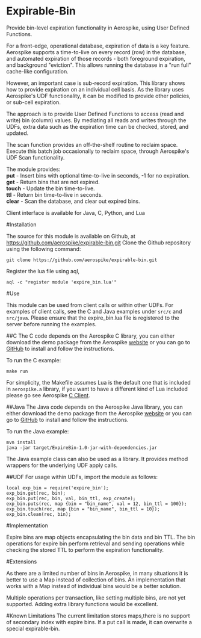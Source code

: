 Expirable-Bin
=============

Provide bin-level expiration functionality in Aerospike, using User Defined Functions.

For a front-edge, operational database, expiration of data is a key feature. Aerospike
supports a time-to-live on every record (row) in the database, and automated expiration
of those records - both foreground expiration, and background "eviction". This allows
running the database in a "run full" cache-like configuration.

However, an important case is sub-record expiration. This library shows how to provide
expiration on an individual cell basis. As the library uses Aerospike's UDF functionality,
it can be modified to provide other policies, or sub-cell expiration.

The approach is to provide User Defined Functions to access (read and write) bin (column) values.
By mediating all reads and writes through the UDFs, extra data such as the expiration time
can be checked, stored, and updated.

The scan function provides an off-the-shelf routine to reclaim space. Execute this batch
job occasionally to reclaim space, through Aerospike's UDF Scan functionality.

The module provides:  
**put** - Insert bins with optional time-to-live in seconds, -1 for no expiration.   
**get** - Return bins that are not expired.  
**touch** - Update the bin time-to-live.  
**ttl** - Return bin time-to-live in seconds.    
**clear** - Scan the database, and clear out expired bins.  

Client interface is available for Java, C, Python, and Lua

#Installation

The source for this module is available on Github, at https://github.com/aerospike/expirable-bin.git
Clone the Github repository using the following command:
```
git clone https://github.com/aerospike/expirable-bin.git
```

Register the lua file using aql,
```aql
aql -c "register module 'expire_bin.lua'"
```

#Use

This module can be used from client calls or within other UDFs. For examples of client
calls, see the C and Java examples under ```src/c``` and ```src/java```. Please ensure
that the expire_bin.lua file is registered to the server before running the examples.

##C 
The C code depends on the Aerospike C library, you can either download the demo package from the Aerospike [website](http://www.aerospike.com/docs/client/c/) or you can go to [GitHub](https://github.com/aerospike/aerospike-client-c) to install and follow the instructions.

To run the C example: 
```
make run 
```
For simplicity, the Makefile assumes Lua is the default one that is included in ```aerospike.a``` library, if you want to have a different kind of Lua included please go see Aerospike [C Client](https://docs.aerospike.com/display/V3/C+Client+Guide).

##Java
The Java code depends on the Aerospike Java library, you can either download the demo package from the Aerospike [website](http://www.aerospike.com/docs/client/java/) or you can go to [GitHub](https://github.com/aerospike/aerospike-client-java) to install and follow the instructions. 

To run the Java example:
```
mvn install
java -jar target/ExpireBin-1.0-jar-with-dependencies.jar
```
The Java example class can also be used as a library. It provides method wrappers for
the underlying UDF apply calls. 

##UDF
For usage within UDFs, import the module as follows:
```
local exp_bin = require('expire_bin');
exp_bin.get(rec, bin);
exp_bin.put(rec, bin, val, bin_ttl, exp_create);
exp_bin.puts(rec, map {bin = "bin_name", val = 12, bin_ttl = 100});
exp_bin.touch(rec, map {bin = "bin_name", bin_ttl = 10});
exp_bin.clean(rec, bin);
```

#Implementation

Expire bins are map objects encapsulating the bin data and bin TTL. The bin operations for
expire bin perform retrieval and sending operations while checking the stored TTL 
to perform the expiration functionality. 

#Extensions

As there are a limited number of bins in Aerospike, in many situations it is better to use a Map
instead of collection of bins. An implementation that works with a Map instead of individual bins
would be a better solution.

Multiple operations per transaction, like setting multiple bins, are not yet supported. Adding
extra library functions would be excellent.

#Known Limitations
The current limitation stores maps,there is no support of secondary index with expire bins.
If a put call is made, it can overwrite a special expirable-bin.